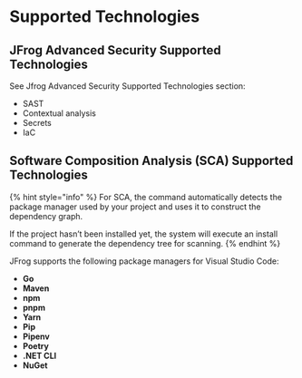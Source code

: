 # Supported Technologies

## JFrog Advanced Security Supported Technologies

See Jfrog Advanced Security Supported Technologies section:

* SAST
* Contextual analysis&#x20;
* Secrets
* IaC

## **Software Composition Analysis (SCA)** Supported Technologies

{% hint style="info" %}
For SCA, the command automatically detects the package manager used by your project and uses it to construct the dependency graph.

If the project hasn’t been installed yet, the system will execute an install command to generate the dependency tree for scanning.
{% endhint %}

JFrog supports the following package managers for Visual Studio Code:

* **Go**
* **Maven**
* **npm**
* **pnpm**
* **Yarn**
* **Pip**
* **Pipenv**
* **Poetry**
* **.NET CLI**
* **NuGet**
